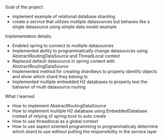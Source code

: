 Goal of the project:
- implement example of relational database sharding
- create a service that utilizes multiple datasources but behaves like a single datasource using simple data model example

Implementation details:
- Enabled spring to connect to multiple datasources
- Implemented ability to programmatically change datasources using AbstractRoutingDataSource and ThreadLocal context
- Replaced default datasource in spring context with AbstractRoutingDataSource
- Implemented method for creating shardkeys to properly identify objects and show which shard they belong to
- Implemented multiple embedded H2 databases to properly test the bahavior of multi datasource routing

What I learned
- How to implement AbstractRoutingDataSource
- How to implement multiple H2 database using EmbeddedDatabase instead of relying of spring boot to auto create
- How to use threadlocal as a global context
- How to use aspect oriented programming to programmaticaly determine which shard to use without putting the responsibility in the service layer
  
